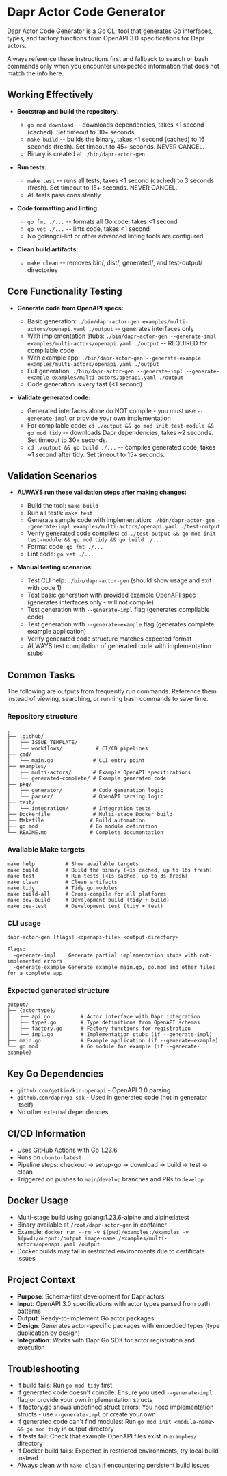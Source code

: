 # Dapr Actor Code Generator

Dapr Actor Code Generator is a Go CLI tool that generates Go interfaces, types, and factory functions from OpenAPI 3.0 specifications for Dapr actors.

Always reference these instructions first and fallback to search or bash commands only when you encounter unexpected information that does not match the info here.

## Working Effectively

- **Bootstrap and build the repository:**
  - `go mod download` -- downloads dependencies, takes <1 second (cached). Set timeout to 30+ seconds.
  - `make build` -- builds the binary, takes <1 second (cached) to 16 seconds (fresh). Set timeout to 45+ seconds. NEVER CANCEL.
  - Binary is created at `./bin/dapr-actor-gen`

- **Run tests:**
  - `make test` -- runs all tests, takes <1 second (cached) to 3 seconds (fresh). Set timeout to 15+ seconds. NEVER CANCEL.
  - All tests pass consistently

- **Code formatting and linting:**
  - `go fmt ./...` -- formats all Go code, takes <1 second
  - `go vet ./...` -- lints code, takes <1 second
  - No golangci-lint or other advanced linting tools are configured

- **Clean build artifacts:**
  - `make clean` -- removes bin/, dist/, generated/, and test-output/ directories

## Core Functionality Testing

- **Generate code from OpenAPI specs:**
  - Basic generation: `./bin/dapr-actor-gen examples/multi-actors/openapi.yaml ./output` -- generates interfaces only
  - With implementation stubs: `./bin/dapr-actor-gen --generate-impl examples/multi-actors/openapi.yaml ./output` -- REQUIRED for compilable code
  - With example app: `./bin/dapr-actor-gen --generate-example examples/multi-actors/openapi.yaml ./output`
  - Full generation: `./bin/dapr-actor-gen --generate-impl --generate-example examples/multi-actors/openapi.yaml ./output`
  - Code generation is very fast (<1 second)

- **Validate generated code:**
  - Generated interfaces alone do NOT compile - you must use `--generate-impl` or provide your own implementation
  - For compilable code: `cd ./output && go mod init test-module && go mod tidy` -- downloads Dapr dependencies, takes ~2 seconds. Set timeout to 30+ seconds.
  - `cd ./output && go build ./...` -- compiles generated code, takes ~1 second after tidy. Set timeout to 15+ seconds.

## Validation Scenarios

- **ALWAYS run these validation steps after making changes:**
  - Build the tool: `make build`
  - Run all tests: `make test`
  - Generate sample code with implementation: `./bin/dapr-actor-gen --generate-impl examples/multi-actors/openapi.yaml ./test-output`
  - Verify generated code compiles: `cd ./test-output && go mod init test-module && go mod tidy && go build ./...`
  - Format code: `go fmt ./...`
  - Lint code: `go vet ./...`

- **Manual testing scenarios:**
  - Test CLI help: `./bin/dapr-actor-gen` (should show usage and exit with code 1)
  - Test basic generation with provided example OpenAPI spec (generates interfaces only - will not compile)
  - Test generation with `--generate-impl` flag (generates compilable code)
  - Test generation with `--generate-example` flag (generates complete example application)
  - Verify generated code structure matches expected format
  - ALWAYS test compilation of generated code with implementation stubs

## Common Tasks

The following are outputs from frequently run commands. Reference them instead of viewing, searching, or running bash commands to save time.

### Repository structure
```
.
├── .github/
│   ├── ISSUE_TEMPLATE/
│   └── workflows/           # CI/CD pipelines
├── cmd/
│   └── main.go             # CLI entry point
├── examples/
│   ├── multi-actors/       # Example OpenAPI specifications
│   └── generated-complete/ # Example generated code
├── pkg/
│   ├── generator/          # Code generation logic
│   └── parser/             # OpenAPI parsing logic
├── test/
│   └── integration/        # Integration tests
├── Dockerfile              # Multi-stage Docker build
├── Makefile               # Build automation
├── go.mod                 # Go module definition
└── README.md              # Complete documentation
```

### Available Make targets
```
make help          # Show available targets
make build         # Build the binary (<1s cached, up to 16s fresh)
make test          # Run tests (<1s cached, up to 3s fresh)
make clean         # Clean artifacts
make tidy          # Tidy go modules
make build-all     # Cross-compile for all platforms
make dev-build     # Development build (tidy + build)
make dev-test      # Development test (tidy + test)
```

### CLI usage
```
dapr-actor-gen [flags] <openapi-file> <output-directory>

Flags:
  -generate-impl    Generate partial implementation stubs with not-implemented errors
  -generate-example Generate example main.go, go.mod and other files for a complete app
```

### Expected generated structure
```
output/
├── {actortype}/
│   ├── api.go          # Actor interface with Dapr integration
│   ├── types.go        # Type definitions from OpenAPI schemas
│   ├── factory.go      # Factory functions for registration
│   └── impl.go         # Implementation stubs (if --generate-impl)
├── main.go             # Example application (if --generate-example)
└── go.mod              # Go module for example (if --generate-example)
```

## Key Go Dependencies

- `github.com/getkin/kin-openapi` - OpenAPI 3.0 parsing
- `github.com/dapr/go-sdk` - Used in generated code (not in generator itself)
- No other external dependencies

## CI/CD Information

- Uses GitHub Actions with Go 1.23.6
- Runs on `ubuntu-latest`
- Pipeline steps: checkout → setup-go → download → build → test → clean
- Triggered on pushes to `main`/`develop` branches and PRs to `develop`

## Docker Usage

- Multi-stage build using golang:1.23.6-alpine and alpine:latest
- Binary available at `/root/dapr-actor-gen` in container
- Example: `docker run --rm -v $(pwd)/examples:/examples -v $(pwd)/output:/output image-name /examples/multi-actors/openapi.yaml /output`
- Docker builds may fail in restricted environments due to certificate issues

## Project Context

- **Purpose**: Schema-first development for Dapr actors
- **Input**: OpenAPI 3.0 specifications with actor types parsed from path patterns
- **Output**: Ready-to-implement Go actor packages
- **Design**: Generates actor-specific packages with embedded types (type duplication by design)
- **Integration**: Works with Dapr Go SDK for actor registration and execution

## Troubleshooting

- If build fails: Run `go mod tidy` first
- If generated code doesn't compile: Ensure you used `--generate-impl` flag or provide your own implementation structs
- If factory.go shows undefined struct errors: You need implementation structs - use `--generate-impl` or create your own
- If generated code can't find modules: Run `go mod init <module-name> && go mod tidy` in output directory
- If tests fail: Check that example OpenAPI files exist in `examples/` directory
- If Docker build fails: Expected in restricted environments, try local build instead
- Always clean with `make clean` if encountering persistent build issues
